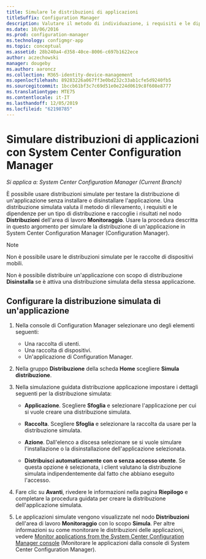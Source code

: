 ```yaml
---
title: Simulare le distribuzioni di applicazioni
titleSuffix: Configuration Manager
description: Valutare il metodo di individuazione, i requisiti e le dipendenze per un tipo di distribuzione senza installare l'applicazione.
ms.date: 10/06/2016
ms.prod: configuration-manager
ms.technology: configmgr-app
ms.topic: conceptual
ms.assetid: 28b240a4-d358-40ce-8006-c697b1622ece
author: aczechowski
manager: dougeby
ms.author: aaroncz
ms.collection: M365-identity-device-management
ms.openlocfilehash: 89283226a067ff3e0bd232c33ab1cfe5d9240fb5
ms.sourcegitcommit: 1bccb61bf3c7c69d51e0e224d0619c8f608e8777
ms.translationtype: MTE75
ms.contentlocale: it-IT
ms.lasthandoff: 12/05/2019
ms.locfileid: "62198785"
---
```

# <a name="simulate-application-deployments-with-system-center-configuration-manager"></a>Simulare distribuzioni di applicazioni con System Center Configuration Manager

*Si applica a: System Center Configuration Manager (Current Branch)*

È possibile usare distribuzioni simulate per testare la distribuzione di un'applicazione senza installare o disinstallare l'applicazione. Una distribuzione simulata valuta il metodo di rilevamento, i requisiti e le dipendenze per un tipo di distribuzione e raccoglie i risultati nel nodo **Distribuzioni** dell'area di lavoro **Monitoraggio**. Usare la procedura descritta in questo argomento per simulare la distribuzione di un'applicazione in System Center Configuration Manager (Configuration Manager).  

> [!NOTE]  
> Non è possibile usare le distribuzioni simulate per le raccolte di dispositivi mobili.  
>   
> Non è possibile distribuire un'applicazione con scopo di distribuzione **Disinstalla** se è attiva una distribuzione simulata della stessa applicazione.  

## <a name="configure-a-simulated-application-deployment"></a>Configurare la distribuzione simulata di un'applicazione

1.  Nella console di Configuration Manager selezionare uno degli elementi seguenti:  
    -   Una raccolta di utenti.  
    -   Una raccolta di dispositivi.  
    -   Un'applicazione di Configuration Manager.  

2.  Nella gruppo **Distribuzione** della scheda **Home** scegliere **Simula distribuzione**.  

3.  Nella simulazione guidata distribuzione applicazione impostare i dettagli seguenti per la distribuzione simulata:  

    -   **Applicazione**. Scegliere **Sfoglia** e selezionare l'applicazione per cui si vuole creare una distribuzione simulata.  

    -   **Raccolta**. Scegliere **Sfoglia** e selezionare la raccolta da usare per la distribuzione simulata.  

    -   **Azione**. Dall'elenco a discesa selezionare se si vuole simulare l'installazione o la disinstallazione dell'applicazione selezionata.  

    -   **Distribuisci automaticamente con o senza accesso utente**. Se questa opzione è selezionata, i client valutano la distribuzione simulata indipendentemente dal fatto che abbiano eseguito l'accesso.  

4.  Fare clic su **Avanti**, rivedere le informazioni nella pagina **Riepilogo** e completare la procedura guidata per creare la distribuzione dell'applicazione simulata.  

5.  Le applicazioni simulate vengono visualizzate nel nodo **Distribuzioni** dell'area di lavoro **Monitoraggio** con lo scopo **Simula**. Per altre informazioni su come monitorare le distribuzioni delle applicazioni, vedere [Monitor applications from the System Center Configuration Manager console](../../apps/deploy-use/monitor-applications-from-the-console.md) (Monitorare le applicazioni dalla console di System Center Configuration Manager).  
